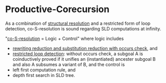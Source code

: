 # Productive-Corecursion
As a ccmbination of [structural resolution](s_reso_minimal.pl) and a restricted form of loop detection, co-S-resolution is sound regarding SLD computations at infinity.

"[co-S-resolution](co_s_reso_minimal.pl) = Logic + Control" where logic includes
* [rewriting reduction and substitution reduction with occurs check](search_rule.pl), and
* [restricted loop detection](loop_detect.pl): without occurs check, a subgoal A is coinductively proved if it unifies an (instantiated) ancester subgoal B and also A subsumes a variant of B,
and the control is 
* left first computation rule, and
* depth first search in SLD tree.
